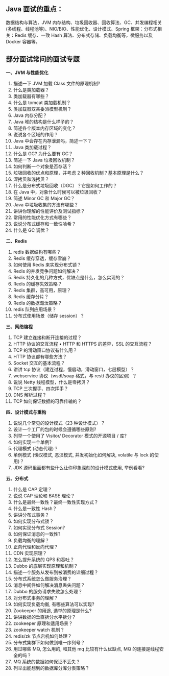 ## **Java 面试的重点：**

数据结构与算法，JVM 内存结构、垃圾回收器、回收算法、GC、并发编程相关 (多线程、线程池等)、NIO/BIO、性能优化、设计模式、Spring 框架：分布式相关：Redis 缓存、一致 Hash 算法、分布式存储、负载均衡等，微服务以及 Docker 容器等。

## **部分面试常问的面试专题**

**一、JVM 与性能优化**

1.  描述一下 JVM 加载 Class 文件的原理机制?
2.  什么是类加载器？
3.  类加载器有哪些？
4.  什么是 tomcat 类加载机制？
5.  类加载器双亲委派模型机制？
6.  Java 内存分配？
7.  Java 堆的结构是什么样子的？
8.  简述各个版本内存区域的变化？
9.  说说各个区域的作用？
10.  Java 中会存在内存泄漏吗，简述一下？
11.  Java 类加载过程？
12.  什么是 GC? 为什么要有 GC？
13.  简述一下 Java 垃圾回收机制？
14.  如何判断一个对象是否存活？
15.  垃圾回收的优点和原理，并考虑 2 种回收机制？基本原理是什么？
16.  深拷贝和浅拷贝？
17.  什么是分布式垃圾回收（DGC）？它是如何工作的？
18.  在 Java 中，对象什么时候可以被垃圾回收？
19.  简述 Minor GC 和 Major GC？
20.  Java 中垃圾收集的方法有哪些？
21.  讲讲你理解的性能评价及测试指标？
22.  常用的性能优化方式有哪些？
23.  说说分布式缓存和一致性哈希？
24.  什么是 GC 调优？

**二、Redis**

1.  redis 数据结构有哪些？
2.  Redis 缓存穿透，缓存雪崩？
3.  如何使用 Redis 来实现分布式锁？
4.  Redis 的并发竞争问题如何解决？
5.  Redis 持久化的几种方式，优缺点是什么，怎么实现的？
6.  Redis 的缓存失效策略？
7.  Redis 集群，高可用，原理？
8.  Redis 缓存分片？
9.  Redis 的数据淘汰策略？
10.  redis 队列应用场景？
11.  分布式使用场景（储存 session）？

**三、网络编程**

1.  TCP 建立连接和断开连接的过程？
2.  HTTP 协议的交互流程 • HTTP 和 HTTPS 的差异，SSL 的交互流程？
3.  TCP 的滑动窗口协议有什么用？
4.  HTTP 协议都有哪些方法？
5.  Socket 交互的基本流程？
6.  讲讲 tcp 协议（建连过程，慢启动，滑动窗口，七层模型）？
7.  webservice 协议（wsdl/soap 格式，与 restt 办议的区别）？
8.  说说 Netty 线程模型，什么是零拷贝？
9.  TCP 三次握手、四次挥手？
10.  DNS 解析过程？
11.  TCP 如何保证数据的可靠传输的？

**四、设计模式与重构**

1.  说说几个常见的设计模式（23 种设计模式）？
2.  设计一个工厂的包的时候会遵循哪些原则?
3.  列举一个使用了 Visitor/ Decorator 模式的开源项目 / 库?
4.  如何实现一个单例?
5.  代理模式 (动态代理)？
6.  单例模式 (懒汉模式, 恶汉模式, 并发初始化如何解决, volatile 与 lock 的使用)？
7.  JDK 源码里面都有些什么让你印象深刻的设计模式使用, 举例看看?

**五、分布式**

1.  什么是 CAP 定理？
2.  说说 CAP 理论和 BASE 理论？
3.  什么是最终一致性？最终一致性实现方式？
4.  什么是一致性 Hash？
5.  讲讲分布式事务？
6.  如何实现分布式锁？
7.  如何实现分布式 Session?
8.  如何保证消息的一致性?
9.  负载均衡的理解？
10.  正向代理和反向代理？
11.  CDN 实现原理？
12.  怎么提升系统的 QPS 和吞吐？
13.  Dubbo 的底层实现原理和机制？
14.  描述一个服务从发布到被消费的详细过程？
15.  分布式系统怎么做服务治理？
16.  消息中间件如何解决消息丢失问题？
17.  Dubbo 的服务请求失败怎么处理？
18.  对分布式事务的理解？
19.  如何实现负载均衡, 有哪些算法可以实现?
20.  Zookeeper 的用途, 选举的原理是什么?
21.  讲讲数据的垂直拆分水平拆分？
22.  zookeeper 原理和适用场景？
23.  zookeeper watch 机制？
24.  redis/zk 节点宕机如何处理？
25.  分布式集群下如何做到唯一序列号？
26.  用过哪些 MQ, 怎么用的, 和其他 mq 比较有什么优缺点, MQ 的连接是线程安全的吗？
27.  MQ 系统的数据如何保证不丢失？
28.  列举出能想到的数据库分库分表策略？
